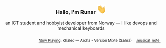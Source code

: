 <h3 align="center">Hallo, I'm Runar <img src="./assets/wave.gif" width="30px" height="30px"></h3>

<div align="center">an ICT student and hobbyist developer from Norway — I like devops and mechanical keyboards</div>

<br/>
<div align="right"><sub>
  <a href="https://www.last.fm/user/runarsf">Now Playing</a>: Khaled &mdash; Aïcha - Version Mixte (Sahra) &nbsp;&nbsp; <a href="https:&#x2F;&#x2F;www.last.fm&#x2F;music&#x2F;Khaled&#x2F;_&#x2F;A%C3%AFcha+-+Version+Mixte">:musical_note:</a>
</sub></div>

